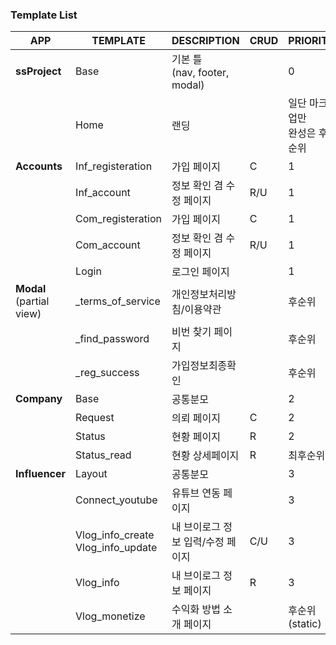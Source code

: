 ### Template List

| APP                           | TEMPLATE                               | DESCRIPTION                     | CRUD | PRIORITY             |
| ----------------------------- | -------------------------------------- | ------------------------------- | ---- | -------------------- |
| **ssProject**                 | Base                                   | 기본 틀 <br />(nav, footer, modal) |      | 0                    |
|                               | Home                                   | 랜딩                              |      | 일단 마크업만<br />완성은 후순위 |
| **Accounts**                  | Inf_registeration                      | 가입 페이지                          | C    | 1                    |
|                               | Inf_account                            | 정보 확인 겸 수정 페이지                  | R/U  | 1                    |
|                               | Com_registeration                      | 가입 페이지                          | C    | 1                    |
|                               | Com_account                            | 정보 확인 겸 수정 페이지                  | R/U  | 1                    |
|                               | Login                                  | 로그인 페이지                         |      | 1                    |
| **Modal**<br />(partial view) | _terms_of_service                      | 개인정보처리방침/이용약관                   |      | 후순위                  |
|                               | _find_password                         | 비번 찾기 페이지                       |      | 후순위                  |
|                               | _reg_success                           | 가입정보최종확인                        |      | 후순위                  |
| **Company**                   | Base                                   | 공통분모                            |      | 2                    |
|                               | Request                                | 의뢰 페이지                          | C    | 2                    |
|                               | Status                                 | 현황 페이지                          | R    | 2                    |
|                               | Status_read                            | 현황 상세페이지                        | R    | 최후순위                 |
| **Influencer**                | Layout                                 | 공통분모                            |      | 3                    |
|                               | Connect_youtube                        | 유튜브 연동 페이지                      |      | 3                    |
|                               | Vlog_info_create<br />Vlog_info_update | 내 브이로그 정보 입력/수정 페이지             | C/U  | 3                    |
|                               | Vlog_info                              | 내 브이로그 정보 페이지                   | R    | 3                    |
|                               | Vlog_monetize                          | 수익화 방법 소개 페이지                   |      | 후순위(static)          |

